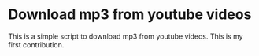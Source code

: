 # Download mp3 from youtube videos

This is a simple script to download mp3 from youtube videos. This is my first contribution.
